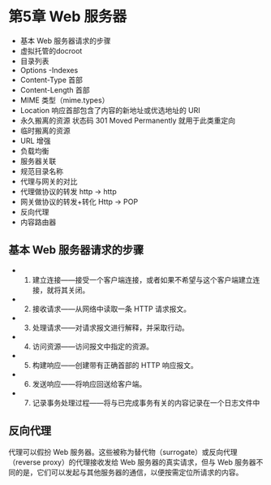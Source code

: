 # 第5章 Web 服务器

- 基本 Web 服务器请求的步骤
- 虚拟托管的docroot
- 目录列表
- Options -Indexes
- Content-Type 首部
- Content-Length 首部
- MIME 类型（mime.types）
- Location 响应首部包含了内容的新地址或优选地址的 URI
- 永久搬离的资源 状态码 301 Moved Permanently 就用于此类重定向
- 临时搬离的资源
- URL 增强
- 负载均衡
- 服务器关联
- 规范目录名称
- 代理与网关的对比
- 代理做协议的转发 http -> http
- 网关做协议的转发+转化 Http -> POP
- 反向代理
- 内容路由器

## 基本 Web 服务器请求的步骤

- 1. 建立连接——接受一个客户端连接，或者如果不希望与这个客户端建立连接，就将其关闭。
- 2. 接收请求——从网络中读取一条 HTTP 请求报文。
- 3. 处理请求——对请求报文进行解释，并采取行动。
- 4. 访问资源——访问报文中指定的资源。
- 5. 构建响应——创建带有正确首部的 HTTP 响应报文。
- 6. 发送响应——将响应回送给客户端。
- 7. 记录事务处理过程——将与已完成事务有关的内容记录在一个日志文件中



## 反向代理

代理可以假扮 Web 服务器。这些被称为替代物（surrogate）或反向代理（reverse proxy）的代理接收发给 Web 服务器的真实请求，但与 Web 服务器不同的是，它们可以发起与其他服务器的通信，以便按需定位所请求的内容。